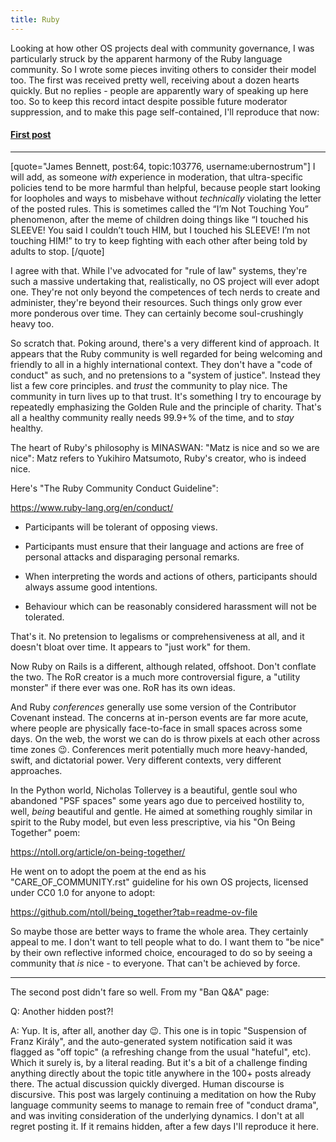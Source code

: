 ```yaml
---
title: Ruby
---
```


Looking  at how other OS projects deal with community governance, I
was particularly struck by the apparent harmony of the Ruby language
community. So I wrote some pieces inviting others to consider their
model too. The first was received pretty well, receiving about a
dozen hearts quickly. But no replies - people are apparently
wary of speaking up here too. So to keep this record intact
despite possible future moderator suppression, and to make this
page self-contained, I'll reproduce that now:

#### [First post](https://discuss.python.org/t/suspension-of-franz-kiraly/103776/104)

---

[quote="James Bennett, post:64, topic:103776, username:ubernostrum"]
I will add, as someone *with* experience in moderation, that ultra-specific policies tend to be more harmful than helpful, because people start looking for loopholes and ways to misbehave without *technically* violating the letter of the posted rules. This is sometimes called the “I’m Not Touching You” phenomenon, after the meme of children doing things like “I touched his SLEEVE! You said I couldn’t touch HIM, but I touched his SLEEVE! I’m not touching HIM!” to try to keep fighting with each other after being told by adults to stop.
[/quote]

I agree with that. While I've advocated for "rule of law" systems, they're such a massive undertaking that, realistically, no OS project will ever adopt one. They're not only beyond the competences of tech nerds to create and administer, they're beyond their resources. Such things only grow ever more ponderous over time. They can certainly become soul-crushingly heavy too.

So scratch that. Poking around, there's a very different kind of approach. It appears that the Ruby community is well regarded for being welcoming and friendly to all in a highly international context. They don't have a "code of conduct" as such, and no pretensions to a "system of justice". Instead they list a few core principles. and _trust_ the community to play nice. The community in turn lives up to that trust. It's something I try to encourage by repeatedly emphasizing the Golden Rule and the principle of charity. That's all a healthy community really needs 99.9+% of the time, and to _stay_ healthy.

The heart of Ruby's philosophy is MINASWAN: "Matz is nice and so we are nice": Matz refers to  Yukihiro Matsumoto, Ruby's creator, who is indeed nice.

Here's "The Ruby Community Conduct Guideline":

https://www.ruby-lang.org/en/conduct/

- Participants will be tolerant of opposing views.

- Participants must ensure that their language and actions are free of personal attacks and disparaging personal remarks.

- When interpreting the words and actions of others, participants should always assume good intentions.

- Behaviour which can be reasonably considered harassment will not be tolerated.

That's it. No pretension to legalisms or comprehensiveness at all, and it doesn't bloat over time. It appears to "just work" for them.

Now Ruby on Rails is a different, although related, offshoot. Don't conflate the two. The RoR creator is a much more controversial figure, a "utility monster" if there ever was one. RoR has its own ideas.

And Ruby _conferences_ generally use some version of the Contributor Covenant instead. The concerns at in-person events are far more acute, where people are physically face-to-face in small spaces across some days. On the web, the worst we can do is throw pixels at each other across time zones :wink:. Conferences merit potentially much more heavy-handed, swift, and dictatorial power. Very different contexts, very different approaches.

In the Python world, Nicholas Tollervey is a beautiful, gentle soul who abandoned "PSF spaces" some years ago due to perceived hostility to, well, _being_ beautiful and gentle. He aimed at something roughly similar in spirit to the Ruby model, but even less prescriptive, via his "On Being Together" poem:

https://ntoll.org/article/on-being-together/

He went on to adopt the poem at the end as his "CARE_OF_COMMUNITY.rst" guideline for his own OS projects, licensed under CC0 1.0 for anyone to adopt:

https://github.com/ntoll/being_together?tab=readme-ov-file

So maybe those are better ways to frame the whole area. They certainly appeal to me. I don't want to tell people what to do. I want them to "be nice" by their own reflective informed choice, encouraged to do so by seeing a community that _is_ nice - to everyone. That can't be achieved by force.

---

The second post didn't fare so well. From my "Ban Q&A" page:

Q: Another hidden post?!

A: Yup. It is, after all, another day 😉. This one is in topic "Suspension of Franz Király", and the auto-generated system notification said it was flagged as "off topic" (a refreshing change from the usual "hateful", etc). Which it surely is, by a literal reading. But it's a bit of a challenge finding anything directly about the topic title anywhere in the 100+ posts already there. The actual discussion quickly diverged. Human discourse is discursive. This post was largely continuing a meditation on how the Ruby language community seems to manage to remain free of "conduct drama", and was inviting consideration of the underlying dynamics. I don't at all regret posting it. If it remains hidden, after a few days I'll reproduce it here.
